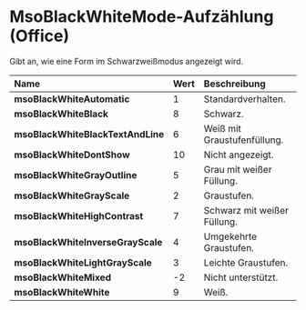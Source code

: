 
# MsoBlackWhiteMode-Aufzählung (Office)

Gibt an, wie eine Form im Schwarzweißmodus angezeigt wird.



|**Name**|**Wert**|**Beschreibung**|
|:-----|:-----|:-----|
|**msoBlackWhiteAutomatic**|1|Standardverhalten.|
|**msoBlackWhiteBlack**|8|Schwarz.|
|**msoBlackWhiteBlackTextAndLine**|6|Weiß mit Graustufenfüllung.|
|**msoBlackWhiteDontShow**|10|Nicht angezeigt.|
|**msoBlackWhiteGrayOutline**|5|Grau mit weißer Füllung.|
|**msoBlackWhiteGrayScale**|2|Graustufen.|
|**msoBlackWhiteHighContrast**|7|Schwarz mit weißer Füllung.|
|**msoBlackWhiteInverseGrayScale**|4|Umgekehrte Graustufen.|
|**msoBlackWhiteLightGrayScale**|3|Leichte Graustufen.|
|**msoBlackWhiteMixed**|-2|Nicht unterstützt.|
|**msoBlackWhiteWhite**|9|Weiß.|
